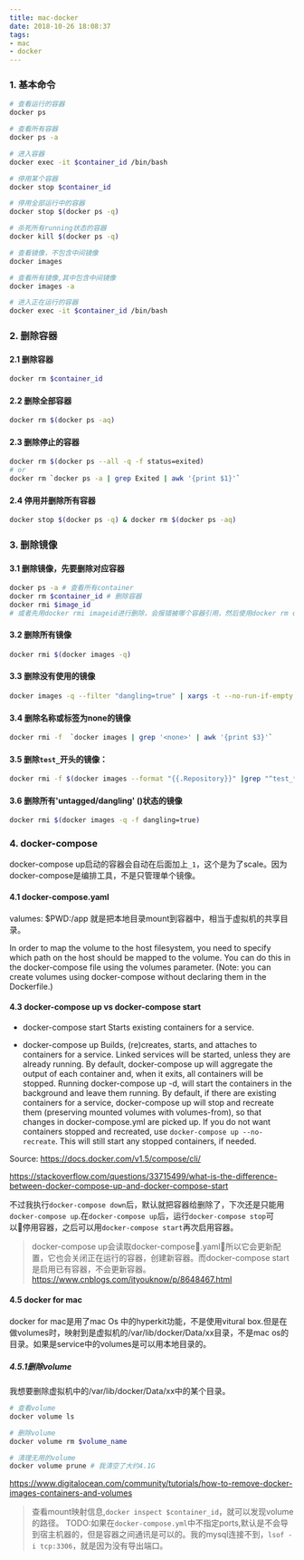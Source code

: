 ```yaml
---
title: mac-docker
date: 2018-10-26 18:08:37
tags:
- mac
- docker
---
```


### 1. 基本命令
``` bash
# 查看运行的容器
docker ps

# 查看所有容器
docker ps -a

# 进入容器
docker exec -it $container_id /bin/bash

# 停用某个容器
docker stop $container_id

# 停用全部运行中的容器
docker stop $(docker ps -q)

# 杀死所有running状态的容器
docker kill $(docker ps -q)

# 查看镜像，不包含中间镜像
docker images

# 查看所有镜像,其中包含中间镜像
docker images -a

# 进入正在运行的容器
docker exec -it $container_id /bin/bash
```
<!-- more -->

### 2. 删除容器

#### 2.1 删除容器
``` bash
docker rm $container_id
```

#### 2.2 删除全部容器
```bash
docker rm $(docker ps -aq)
```

#### 2.3 删除停止的容器
``` bash
docker rm $(docker ps --all -q -f status=exited)
# or
docker rm `docker ps -a | grep Exited | awk '{print $1}'` 
```

#### 2.4 停用并删除所有容器
``` bash
docker stop $(docker ps -q) & docker rm $(docker ps -aq)
```



### 3. 删除镜像

#### 3.1 删除镜像，先要删除对应容器
``` bash
docker ps -a # 查看所有container
docker rm $container_id # 删除容器 
docker rmi $image_id
# 或者先用docker rmi imageid进行删除，会报错被哪个容器引用，然后使用docker rm container_id删除掉该容器即可
```

#### 3.2 删除所有镜像
``` bash
docker rmi $(docker images -q)
```

#### 3.3 删除没有使用的镜像
``` bash
docker images -q --filter "dangling=true" | xargs -t --no-run-if-empty docker rmi
```

#### 3.4 删除名称或标签为none的镜像
``` bash
docker rmi -f  `docker images | grep '<none>' | awk '{print $3}'`
```

#### 3.5 删除`test_`开头的镜像：
``` bash
docker rmi -f $(docker images --format "{{.Repository}}" |grep "^test_*")
```

#### 3.6 删除所有\'untagged/dangling\' ()状态的镜像
``` bash
docker rmi $(docker images -q -f dangling=true)
```

### 4. docker-compose
docker-compose up启动的容器会自动在后面加上`_1`，这个是为了scale。因为docker-compose是编排工具，不是只管理单个镜像。

#### 4.1 docker-compose.yaml
valumes: $PWD:/app
就是把本地目录mount到容器中，相当于虚拟机的共享目录。

In order to map the volume to the host filesystem, you need to specify which path on the host should be mapped to the volume. You can do this in the docker-compose file using the volumes parameter. (Note: you can create volumes using docker-compose without declaring them in the Dockerfile.)

#### 4.3 docker-compose up vs docker-compose start
- docker-compose start
Starts existing containers for a service.

- docker-compose up
Builds, (re)creates, starts, and attaches to containers for a service.
Linked services will be started, unless they are already running.
By default, docker-compose up will aggregate the output of each container and, when it exits, all containers will be stopped. Running docker-compose up -d, will start the containers in the background and leave them running.
By default, if there are existing containers for a service, docker-compose up will stop and recreate them (preserving mounted volumes with volumes-from), so that changes in docker-compose.yml are picked up. If you do not want containers stopped and recreated, use `docker-compose up --no-recreate`. This will still start any stopped containers, if needed.

Source: https://docs.docker.com/v1.5/compose/cli/

https://stackoverflow.com/questions/33715499/what-is-the-difference-between-docker-compose-up-and-docker-compose-start


不过我执行`docker-compose down`后，默认就把容器给删除了，下次还是只能用`docker-compose up`.在`docker-compose up`后，运行`docker-compose stop`可以停用容器，之后可以用`docker-compose start`再次启用容器。

> docker-compose up会读取docker-compose.yaml，所以它会更新配置，它也会关闭正在运行的容器，创建新容器。而docker-compose start是启用已有容器，不会更新容器。
https://www.cnblogs.com/ityouknow/p/8648467.html

#### 4.5 docker for mac
docker for mac是用了mac Os 中的hyperkit功能，不是使用vitural box.但是在做volumes时，映射到是虚拟机的/var/lib/docker/Data/xx目录，不是mac os的目录。如果是service中的volumes是可以用本地目录的。

##### 4.5.1删除volume
我想要删除虚拟机中的/var/lib/docker/Data/xx中的某个目录。
``` bash
# 查看volume
docker volume ls

# 删除volume
docker volume rm $volume_name

# 清理无用的volume
docker volume prune # 我清空了大约4.1G
```
https://www.digitalocean.com/community/tutorials/how-to-remove-docker-images-containers-and-volumes
> 查看mount映射信息,`docker inspect $container_id`，就可以发现volume的路径。
TODO:如果在`docker-compose.yml`中不指定ports,默认是不会导到宿主机器的，但是容器之间通讯是可以的。我的mysql连接不到，`lsof -i tcp:3306`，就是因为没有导出端口。